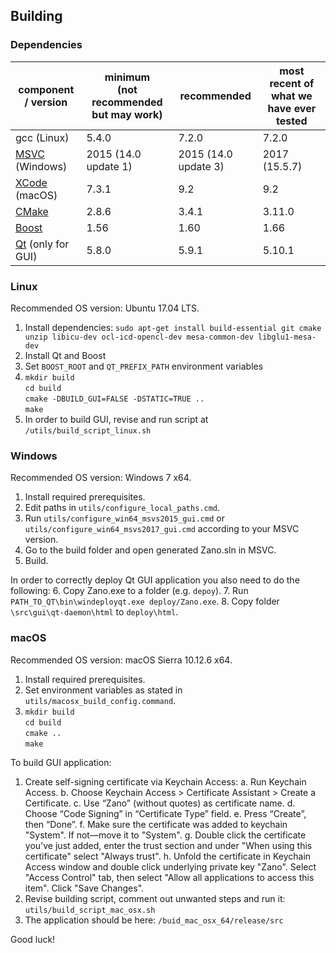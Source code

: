 Building
--------

### Dependencies
| component / version | minimum <br>(not recommended but may work) | recommended | most recent of what we have ever tested |
|--|--|--|--|
| gcc (Linux) | 5.4.0 | 7.2.0 | 7.2.0 |
| [MSVC](https://visualstudio.microsoft.com/downloads/) (Windows) | 2015 (14.0 update 1) | 2015 (14.0 update 3) | 2017 (15.5.7) |
| [XCode](https://developer.apple.com/downloads/) (macOS) | 7.3.1 | 9.2 | 9.2 |
| [CMake](https://cmake.org/download/) | 2.8.6 | 3.4.1 | 3.11.0 |
| [Boost](https://www.boost.org/users/download/) | 1.56 | 1.60 | 1.66 |
| [Qt](https://download.qt.io/archive/qt/) (only for GUI) | 5.8.0 | 5.9.1 | 5.10.1 |

### Linux
Recommended OS version: Ubuntu 17.04 LTS.
 1. Install dependencies: `sudo apt-get install build-essential git cmake unzip libicu-dev ocl-icd-opencl-dev mesa-common-dev libglu1-mesa-dev`
 2. Install Qt and Boost
 3. Set `BOOST_ROOT` and `QT_PREFIX_PATH` environment variables
 4. `mkdir build` <br> `cd build` <br> `cmake -DBUILD_GUI=FALSE -DSTATIC=TRUE ..` <br> `make`
5. In order to build GUI, revise and run script at `/utils/build_script_linux.sh`

### Windows
Recommended OS version: Windows 7 x64.
1. Install required prerequisites.
2. Edit paths in `utils/configure_local_paths.cmd`.
3. Run `utils/configure_win64_msvs2015_gui.cmd` or `utils/configure_win64_msvs2017_gui.cmd` according to your MSVC version.
4. Go to the build folder and open generated Zano.sln in MSVC.
5. Build.

In order to correctly deploy Qt GUI application you also need to do the following:
6. Copy Zano.exe to a folder (e.g. `depoy`). 
7. Run  `PATH_TO_QT\bin\windeployqt.exe deploy/Zano.exe`.
8. Copy folder `\src\gui\qt-daemon\html` to `deploy\html`.

### macOS
Recommended OS version: macOS Sierra 10.12.6 x64.
1. Install required prerequisites.
2. Set environment variables as stated in `utils/macosx_build_config.command`.
3.  `mkdir build` <br> `cd build` <br> `cmake ..` <br> `make`

To build GUI application:

1. Create self-signing certificate via Keychain Access:
    a. Run Keychain Access.
    b. Choose Keychain Access > Certificate Assistant > Create a Certificate.
    c. Use “Zano” (without quotes) as certificate name.
    d. Choose “Code Signing” in “Certificate Type” field.
    e. Press “Create”, then “Done”.
    f. Make sure the certificate was added to keychain "System". If not—move it to "System".
    g. Double click the certificate you've just added, enter the trust section and under "When using this certificate" select "Always trust".
    h. Unfold the certificate in Keychain Access window and double click underlying private key "Zano". Select "Access Control" tab, then select "Allow all applications to access this item". Click "Save Changes".
2. Revise building script, comment out unwanted steps and run it:  `utils/build_script_mac_osx.sh`
3. The application should be here: `/buid_mac_osx_64/release/src`


Good luck!
